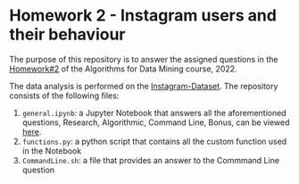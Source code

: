 # Homework 2 - Instagram users and their behaviour

The purpose of this repository is to answer the assigned questions in the [Homework#2](https://github.com/lucamaiano/ADM/blob/master/2022/Homework_2) of the Algorithms for Data Mining course, 2022.

The data analysis is performed on the [Instagram-Dataset](https://www.kaggle.com/datasets/shmalex/instagram-dataset). The repository consists of the following files:

1. `general.ipynb`: a Jupyter Notebook that answers all the aforementioned questions, Research, Algorithmic, Command Line, Bonus, can be viewed [here](https://nbviewer.org/github/Mamiglia/ADM_HW_2/blob/main/general.ipynb).
2. `functions.py`: a python script that contains all the custom function used in the Notebook
3. `CommandLine.sh`: a file that provides an answer to the Commmand Line question
